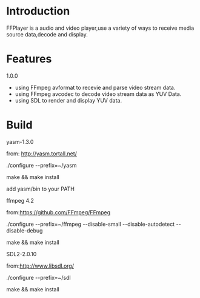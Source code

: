 Introduction
============

FFPlayer is a audio and video player,use a variety of ways to receive media source data,decode and display.


Features
============

1.0.0

- using FFmpeg avformat to recevie and parse video stream data.
- using FFmpeg avcodec to decode video stream data as YUV Data.
- using SDL to render and display YUV data. 


Build
============

yasm-1.3.0

from: http://yasm.tortall.net/

./configure --prefix=~/yasm

make && make install

add yasm/bin to your PATH



ffmpeg 4.2

from:https://github.com/FFmpeg/FFmpeg

./configure --prefix=~/ffmpeg --disable-small  --disable-autodetect --disable-debug

make && make install



SDL2-2.0.10

from:http://www.libsdl.org/

./configure --prefix=~/sdl

make && make install
